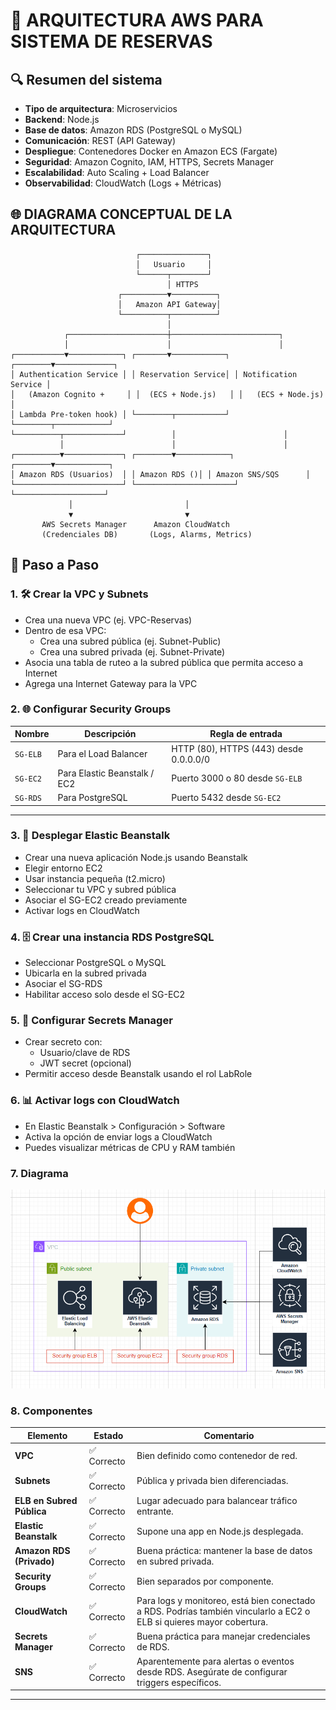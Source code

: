 # 🧱 ARQUITECTURA AWS PARA SISTEMA DE RESERVAS

## 🔍 Resumen del sistema
- **Tipo de arquitectura**: Microservicios
- **Backend**: Node.js
- **Base de datos**: Amazon RDS (PostgreSQL o MySQL)
- **Comunicación**: REST (API Gateway)
- **Despliegue**: Contenedores Docker en Amazon ECS (Fargate)
- **Seguridad**: Amazon Cognito, IAM, HTTPS, Secrets Manager
- **Escalabilidad**: Auto Scaling + Load Balancer
- **Observabilidad**: CloudWatch (Logs + Métricas)

## 🌐 DIAGRAMA CONCEPTUAL DE LA ARQUITECTURA
```
                            ┌───────────────┐
                            │   Usuario     │
                            └──────┬────────┘
                                   │ HTTPS
                        ┌──────────▼──────────┐
                        │   Amazon API Gateway│
                        └──────────┬──────────┘
                                   │
            ┌──────────────────────┼────────────────────────┐
            │                      │                        │
┌───────────▼────────────┐ ┌───────▼────────────┐ ┌────────▼─────────────┐
│ Authentication Service │ │ Reservation Service│ │ Notification Service │
│   (Amazon Cognito +     │ │  (ECS + Node.js)   │ │   (ECS + Node.js)    │
│ Lambda Pre-token hook) │ └────────┬───────────┘ └────────┬────────────┘
└──────────┬─────────────┘          │                        │
           │                        │                        │
┌──────────▼─────────────┐ ┌────────▼────────────┐ ┌────────▼────────────┐
│ Amazon RDS (Usuarios)  │ │ Amazon RDS ()│ │ Amazon SNS/SQS      │
└────────────────────────┘ └──────────────────────┘ └────────────────────┘
             │                         │
             ▼                         ▼
       AWS Secrets Manager      Amazon CloudWatch
       (Credenciales DB)       (Logs, Alarms, Metrics)
```

## 🧱 Paso a Paso

### 1. 🛠 Crear la VPC y Subnets
- Crea una nueva VPC (ej. VPC-Reservas)
- Dentro de esa VPC:
  - Crea una subred pública (ej. Subnet-Public)
  - Crea una subred privada (ej. Subnet-Private)
- Asocia una tabla de ruteo a la subred pública que permita acceso a Internet
- Agrega una Internet Gateway para la VPC

### 2. 🌐 Configurar Security Groups

| Nombre   | Descripción                  | Regla de entrada                       |
| -------- | ---------------------------- | -------------------------------------- |
| `SG-ELB` | Para el Load Balancer        | HTTP (80), HTTPS (443) desde 0.0.0.0/0 |
| `SG-EC2` | Para Elastic Beanstalk / EC2 | Puerto 3000 o 80 desde `SG-ELB`        |
| `SG-RDS` | Para PostgreSQL              | Puerto 5432 desde `SG-EC2`             |

---

### 3. 🚀 Desplegar Elastic Beanstalk
- Crear una nueva aplicación Node.js usando Beanstalk
- Elegir entorno EC2
- Usar instancia pequeña (t2.micro)
- Seleccionar tu VPC y subred pública
- Asociar el SG-EC2 creado previamente
- Activar logs en CloudWatch

### 4. 🗄 Crear una instancia RDS PostgreSQL
- Seleccionar PostgreSQL o MySQL
- Ubicarla en la subred privada
- Asociar el SG-RDS
- Habilitar acceso solo desde el SG-EC2

### 5. 🔐 Configurar Secrets Manager
- Crear secreto con:
  - Usuario/clave de RDS
  - JWT secret (opcional)
- Permitir acceso desde Beanstalk usando el rol LabRole

### 6. 📊 Activar logs con CloudWatch
- En Elastic Beanstalk > Configuración > Software
- Activa la opción de enviar logs a CloudWatch
- Puedes visualizar métricas de CPU y RAM también

### 7. Diagrama

<img src=".\img\P2.png">

### 8. Componentes

| Elemento                  | Estado     | Comentario                                                                                                           |
| ------------------------- | ---------- | -------------------------------------------------------------------------------------------------------------------- |
| **VPC**                   | ✅ Correcto | Bien definido como contenedor de red.                                                                                |
| **Subnets**               | ✅ Correcto | Pública y privada bien diferenciadas.                                                                                |
| **ELB en Subred Pública** | ✅ Correcto | Lugar adecuado para balancear tráfico entrante.                                                                      |
| **Elastic Beanstalk**     | ✅ Correcto | Supone una app en Node.js desplegada.                                                                                |
| **Amazon RDS (Privado)**  | ✅ Correcto | Buena práctica: mantener la base de datos en subred privada.                                                         |
| **Security Groups**       | ✅ Correcto | Bien separados por componente.                                                                                       |
| **CloudWatch**            | ✅ Correcto | Para logs y monitoreo, está bien conectado a RDS. Podrías también vincularlo a EC2 o ELB si quieres mayor cobertura. |
| **Secrets Manager**       | ✅ Correcto | Buena práctica para manejar credenciales de RDS.                                                                     |
| **SNS**                   | ✅ Correcto | Aparentemente para alertas o eventos desde RDS. Asegúrate de configurar triggers específicos.                        |

---